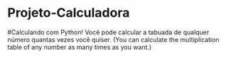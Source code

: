 # Projeto-Calculadora
#Calculando com Python!
Você pode calcular a tabuada de qualquer número quantas vezes você quiser.
(You can calculate the multiplication table of any number as many times as you want.)
